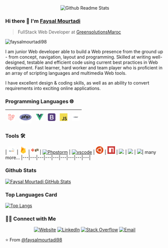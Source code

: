 <p align="center">
 <img width="100px" src="https://avatars.githubusercontent.com/u/82481970?v=4" align="center" alt="Github Readme Stats" />
</p>

### Hi there 👋 I'm [Faysal Mourtadi](https://anandmainali.com.np)
> FullStack Web Developer at [GreensolutionsMaroc](http://greensolutionsmaroc.com)


<img src="https://komarev.com/ghpvc/?username=faysalmourtadi98" alt="faysalmourtadi98" />

<div>
 <p>
I am junior Web developer able to build a Web presence from the ground up - from concept, navigation, layout and programming. Skilled at writing well-designed, testable and efficient code using current best practices in Web development. Fast learner, hard worker and team player who is proficient in an array of scripting languages and multimedia Web tools.

I have excellent design & coding skills, as well as an ability to convert requirements into exciting online applications.
</p>
</div>

### Programming Languages 🌐

| [<img src="https://raw.githubusercontent.com/github/explore/80688e429a7d4ef2fca1e82350fe8e3517d3494d/topics/laravel/laravel.png" alt="Laravel" width="24">](https://laravel.com/) | [<img src="https://raw.githubusercontent.com/github/explore/80688e429a7d4ef2fca1e82350fe8e3517d3494d/topics/php/php.png" alt="php" width="38">](https://php.net/)  | [<img src="https://raw.githubusercontent.com/github/explore/80688e429a7d4ef2fca1e82350fe8e3517d3494d/topics/vue/vue.png" alt="Vue" width="24">](https://vuejs.org/)  |  [<img src="https://raw.githubusercontent.com/github/explore/80688e429a7d4ef2fca1e82350fe8e3517d3494d/topics/bootstrap/bootstrap.png" alt="Bootstrap" width="24">](https://getbootstrap.com/) |  [<img src="https://raw.githubusercontent.com/github/explore/80688e429a7d4ef2fca1e82350fe8e3517d3494d/topics/javascript/javascript.png" alt="jQuery" width="24">](https://jquery.com/) | [<img src="https://raw.githubusercontent.com/github/explore/80688e429a7d4ef2fca1e82350fe8e3517d3494d/topics/jquery/jquery.png" alt="jQuery" width="24">](https://jquery.com/)
|---|---|---|---|---|---|
 
### Tools 🛠️

| [<img src="https://raw.githubusercontent.com/github/explore/80688e429a7d4ef2fca1e82350fe8e3517d3494d/topics/mysql/mysql.png" alt="mysql" width="24">](https://www.mysql.com/) |  [<img src="https://raw.githubusercontent.com/github/explore/80688e429a7d4ef2fca1e82350fe8e3517d3494d/topics/firebase/firebase.png" alt="firebase" width="24">](https://firebase.google.com/) | [<img src="https://raw.githubusercontent.com/github/explore/80688e429a7d4ef2fca1e82350fe8e3517d3494d/topics/git/git.png" alt="Git" width="24">](https://git-scm.com/) |  [<img src="https://logonoid.com/images/phpstorm-logo.png" alt="Phpstorm" width="24">](https://www.jetbrains.com/phpstorm/) | [<img src="https://upload.wikimedia.org/wikipedia/commons/thumb/2/2d/Visual_Studio_Code_1.18_icon.svg/1200px-Visual_Studio_Code_1.18_icon.svg.png" alt="vscode" width="24">](https://code.visualstudio.com/) | [<img src="https://raw.githubusercontent.com/github/explore/80688e429a7d4ef2fca1e82350fe8e3517d3494d/topics/ubuntu/ubuntu.png" alt="Ubuntu" width="24">](https://ubuntu.com/)  |  [<img src="https://raw.githubusercontent.com/github/explore/80688e429a7d4ef2fca1e82350fe8e3517d3494d/topics/npm/npm.png" alt="Npm" width="24">](https://www.npmjs.com/) | [<img src="https://avatars.githubusercontent.com/u/22105643?s=200&v=4" width="24">](https://about.gitlab.com/) | [<img src="https://avatars.githubusercontent.com/u/47359?s=200&v=4" width="24">](https://httpd.apache.org/) | [<img src="https://avatars.githubusercontent.com/u/1412239?s=200&v=4" width="24">](https://www.nginx.com/)| many more...
|---|---|---|---|---|---|---|---|---|

### Github Stats

[![Faysal Mourtadi GitHub Stats](https://github-readme-stats-git-masterrstaa-rickstaa.vercel.app/api?username=faysalmourtadi98&&show_icons=true&count_private=true&theme=transparent)](https://github.com/anandmainali)

### Top Languages Card
[![Top Langs](https://github-readme-stats.vercel.app/api/top-langs/?username=faysalmourtadi98)](https://github.com/anuraghazra/github-readme-stats)
<h3> 🤝🏻 Connect with Me </h3>

<p align="center">
<a href="https://www.faysalmourtadi.netlify.app" target="_blank"><img alt="Website" src="https://img.shields.io/badge/Website-www.faysalmourtadi.netlify.app-blue?style=flat&logo=google-chrome"></a>
<a href="https://www.linkedin.com/in/faysalmourtadi" target="_blank"><img alt="LinkedIn" src="https://img.shields.io/badge/LinkedIn-@faysalmourtadi-blue?style=flat&logo=linkedin"></a>
<a href="https://stackoverflow.com/users/15586667/faysal-mourtadi?tab=profile" target="_blank"><img alt="Stack Overflow" src="https://img.shields.io/badge/Stackoverflow-Faysal%20Mourtadi-blue?style=flat&logo=stackoverflow"></a>
<a href="mailto:faysalmourtadi98@gmail.com"><img alt="Email" src="https://img.shields.io/badge/Email-faysalmourtadi98@gmail.com-blue?style=flat&logo=gmail"></a>
</p>


⭐️ From [@faysalmourtadi98](https://github.com/faysalmourtadi98)
